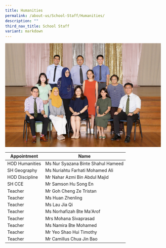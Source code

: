 ```yaml
---
title: Humanities
permalink: /about-us/School-Staff/Humanities/
description: ""
third_nav_title: School Staff
variant: markdown
---
```

![](/images/Dept%20Photo/HUMANITIES_DEPARTMENT_2828_FORMAL.jpg)


| Appointment | Name | 
| -------- | -------- | 
| HOD Humanities    | Ms Nur Syazana Binte Shahul Hameed   | 
| SH Geography     | Ms Nuriahtu Farhati Mohamed Ali    | 
| HOD Discipline     | Mr Nahar Azmi Bin Abdul Majid    |
| SH CCE     | Mr Samson Hu Song En    | 
| Teacher     | Mr Goh Cheng Ze Tristan     |
| Teacher     | Ms Huan Zhenling     |
| Teacher     | Ms Lau Jia Qi     | 
| Teacher     | Ms Norhafizah Bte Ma'Arof    | 
| Teacher     | Mrs Mohana Sivaprasad     | 
| Teacher     | Ms Namira Bte Mohamed    | 
| Teacher     | Mr Yeo Shao Hui Timothy    |
| Teacher     | Mr Camillus Chua Jin Bao    |